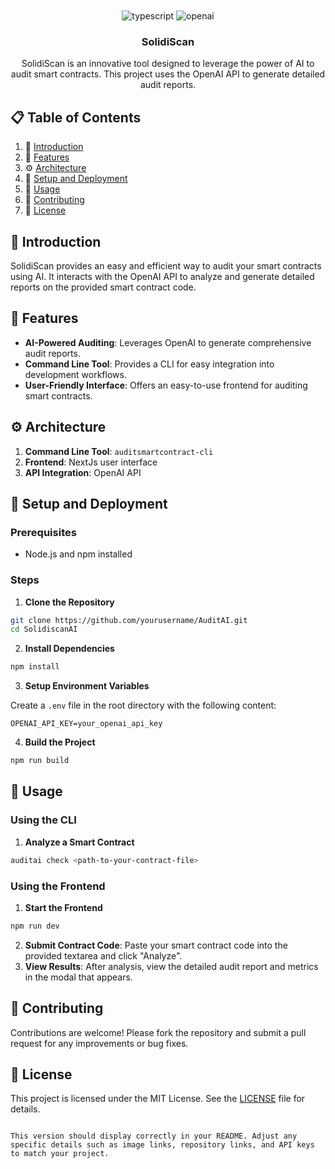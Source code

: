 <div align="center">
  <br />

  <br />

  <div>
    <img src="https://img.shields.io/badge/-Typescript-black?style=for-the-badge&logoColor=white&logo=typescript&color=F7DF1E" alt="typescript" />
    <img src="https://img.shields.io/badge/-OpenAI-black?style=for-the-badge&logoColor=white&logo=openai&color=412991" alt="openai" />
  </div>

  <h3 align="center">SolidiScan</h3>

  <div align="center">
    SolidiScan is an innovative tool designed to leverage the power of AI to audit smart contracts. This project uses the OpenAI API to generate detailed audit reports.
  </div>
</div>

## 📋 Table of Contents

1. 🤖 [Introduction](#introduction)
2. 🔋 [Features](#features)
3. ⚙️ [Architecture](#architecture)
4. 🤸 [Setup and Deployment](#setup-and-deployment)
5. 🚀 [Usage](#usage)
6. 🤝 [Contributing](#contributing)
7. 📜 [License](#license)

## 🤖 Introduction

SolidiScan provides an easy and efficient way to audit your smart contracts using AI. It interacts with the OpenAI API to analyze and generate detailed reports on the provided smart contract code.

## 🔋 Features

- **AI-Powered Auditing**: Leverages OpenAI to generate comprehensive audit reports.
- **Command Line Tool**: Provides a CLI for easy integration into development workflows.
- **User-Friendly Interface**: Offers an easy-to-use frontend for auditing smart contracts.

## ⚙️ Architecture

1. **Command Line Tool**: `auditsmartcontract-cli`
2. **Frontend**: NextJs user interface
3. **API Integration**: OpenAI API

## 🤸 Setup and Deployment

### Prerequisites

- Node.js and npm installed

### Steps

1. **Clone the Repository**

```bash
git clone https://github.com/yourusername/AuditAI.git
cd SolidiscanAI
```

2. **Install Dependencies**

```bash
npm install
```

3. **Setup Environment Variables**

Create a `.env` file in the root directory with the following content:

```plaintext
OPENAI_API_KEY=your_openai_api_key
```

4. **Build the Project**

```bash
npm run build
```

## 🚀 Usage

### Using the CLI

1. **Analyze a Smart Contract**

```bash
auditai check <path-to-your-contract-file>
```

### Using the Frontend

1. **Start the Frontend**

```bash
npm run dev
```

2. **Submit Contract Code**: Paste your smart contract code into the provided textarea and click "Analyze".
3. **View Results**: After analysis, view the detailed audit report and metrics in the modal that appears.

## 🤝 Contributing

Contributions are welcome! Please fork the repository and submit a pull request for any improvements or bug fixes.

## 📜 License

This project is licensed under the MIT License. See the [LICENSE](LICENSE) file for details.

```

This version should display correctly in your README. Adjust any specific details such as image links, repository links, and API keys to match your project.
```

